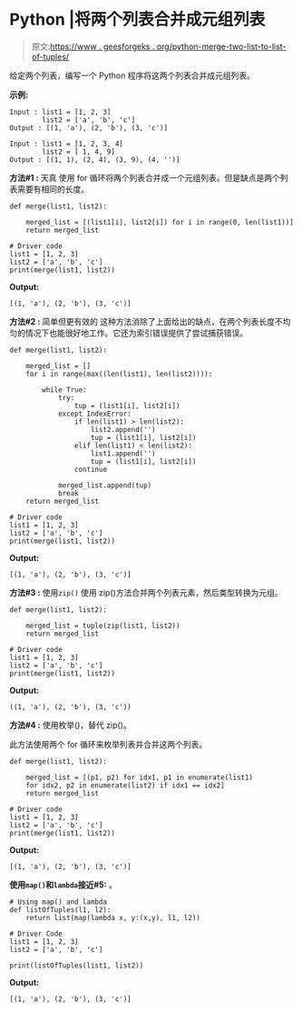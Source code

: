 # Python |将两个列表合并成元组列表

> 原文:[https://www . geesforgeks . org/python-merge-two-list-to-list-of-tuples/](https://www.geeksforgeeks.org/python-merge-two-lists-into-list-of-tuples/)

给定两个列表，编写一个 Python 程序将这两个列表合并成元组列表。

**示例:**

```
Input : list1 = [1, 2, 3]
        list2 = ['a', 'b', 'c']
Output : [(1, 'a'), (2, 'b'), (3, 'c')]

Input : list1 = [1, 2, 3, 4]
        list2 = [ 1, 4, 9]
Output : [(1, 1), (2, 4), (3, 9), (4, '')]

```

**方法#1 :** 天真
使用 for 循环将两个列表合并成一个元组列表。但是缺点是两个列表需要有相同的长度。

```
def merge(list1, list2):

    merged_list = [(list1[i], list2[i]) for i in range(0, len(list1))]
    return merged_list

# Driver code
list1 = [1, 2, 3]
list2 = ['a', 'b', 'c']
print(merge(list1, list2))
```

**Output:**

```
[(1, 'a'), (2, 'b'), (3, 'c')]

```

**方法#2 :** 简单但更有效的
这种方法消除了上面给出的缺点，在两个列表长度不均匀的情况下也能很好地工作。它还为索引错误提供了尝试捕获错误。

```
def merge(list1, list2):

    merged_list = []
    for i in range(max((len(list1), len(list2)))):

        while True:
            try:
                tup = (list1[i], list2[i])
            except IndexError:
                if len(list1) > len(list2):
                    list2.append('')
                    tup = (list1[i], list2[i])
                elif len(list1) < len(list2):
                    list1.append('')
                    tup = (list1[i], list2[i])
                continue

            merged_list.append(tup)
            break
    return merged_list

# Driver code
list1 = [1, 2, 3]
list2 = ['a', 'b', 'c']
print(merge(list1, list2))
```

**Output:**

```
[(1, 'a'), (2, 'b'), (3, 'c')]

```

**方法#3 :** 使用`zip()`
使用 zip()方法合并两个列表元素，然后类型转换为元组。

```
def merge(list1, list2):

    merged_list = tuple(zip(list1, list2)) 
    return merged_list

# Driver code
list1 = [1, 2, 3]
list2 = ['a', 'b', 'c']
print(merge(list1, list2))
```

**Output:**

```
((1, 'a'), (2, 'b'), (3, 'c'))

```

**方法#4 :** 使用枚举()，替代 zip()。

此方法使用两个 for 循环来枚举列表并合并这两个列表。

```
def merge(list1, list2):

    merged_list = [(p1, p2) for idx1, p1 in enumerate(list1) 
    for idx2, p2 in enumerate(list2) if idx1 == idx2]
    return merged_list

# Driver code
list1 = [1, 2, 3]
list2 = ['a', 'b', 'c']
print(merge(list1, list2))
```

**Output:**

```
[(1, 'a'), (2, 'b'), (3, 'c')]

```

**使用`map()`和`lambda`接近#5:** 。

```
# Using map() and lambda
def listOfTuples(l1, l2):
    return list(map(lambda x, y:(x,y), l1, l2))

# Driver Code
list1 = [1, 2, 3]
list2 = ['a', 'b', 'c']

print(listOfTuples(list1, list2))
```

**Output:**

```
[(1, 'a'), (2, 'b'), (3, 'c')]

```